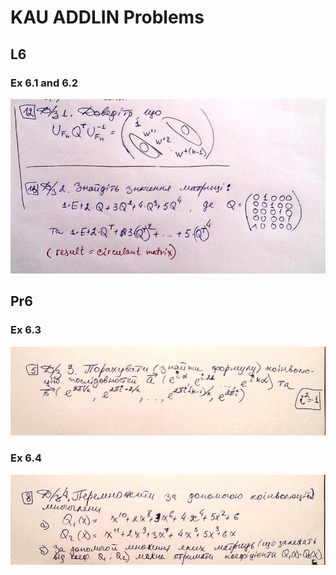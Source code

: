# KAU ADDLIN Problems

## L6

### Ex 6.1 and 6.2
![Alt text](ex6.1_2.png)


## Pr6

### Ex 6.3
![Alt text](ex6.3.png)

### Ex 6.4
![Alt text](ex6.4.png)

